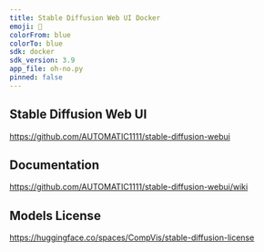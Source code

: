 ```yaml
---
title: Stable Diffusion Web UI Docker
emoji: 🐳
colorFrom: blue
colorTo: blue
sdk: docker
sdk_version: 3.9
app_file: oh-no.py
pinned: false
---
```


## Stable Diffusion Web UI
https://github.com/AUTOMATIC1111/stable-diffusion-webui

## Documentation
https://github.com/AUTOMATIC1111/stable-diffusion-webui/wiki

## Models License
https://huggingface.co/spaces/CompVis/stable-diffusion-license